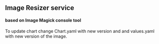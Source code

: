 ## Image Resizer service 

#### based on Image Magick console tool

To update chart change Chart.yaml with new version and 
and values.yaml with new version of the image.